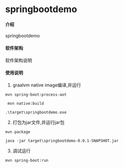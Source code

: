 # springbootdemo

#### 介绍

springbootdemo

#### 软件架构

软件架构说明

#### 使用说明

1. graalvm native image编译,并运行

```
mvn spring-boot:process-aot

 mvn native:build
```

```
.\target\springbootdemo.exe
```

2. 打包为jar文件,并运行jar包

```
mvn package
```

```
java -jar target\springbootdemo-0.0.1-SNAPSHOT.jar
```

3. 调试运行

```
mvn spring-boot:run
```
